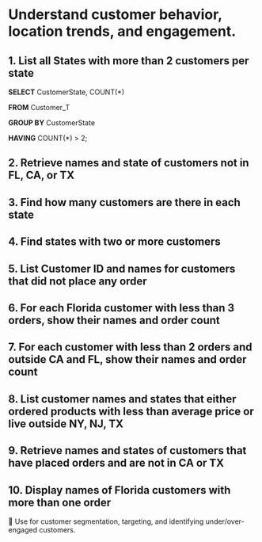 # Understand customer behavior, location trends, and engagement.

## 1. List all States with more than 2 customers per state


**SELECT** CustomerState, COUNT(*)

**FROM** Customer_T

**GROUP BY** CustomerState

**HAVING** COUNT(*) > 2;



## 2. Retrieve names and state of customers not in FL, CA, or TX


## 3. Find how many customers are there in each state


## 4. Find states with two or more customers


## 5. List Customer ID and names for customers that did not place any order


## 6. For each Florida customer with less than 3 orders, show their names and order count


## 7. For each customer with less than 2 orders and outside CA and FL, show their names and order count


## 8. List customer names and states that either ordered products with less than average price or live outside NY, NJ, TX


## 9. Retrieve names and states of customers that have placed orders and are not in CA or TX


## 10. Display names of Florida customers with more than one order


🧠 Use for customer segmentation, targeting, and identifying under/over-engaged customers.
